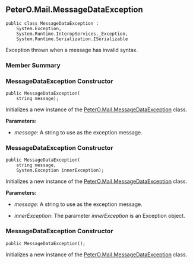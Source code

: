 ## PeterO.Mail.MessageDataException

    public class MessageDataException :
        System.Exception,
        System.Runtime.InteropServices._Exception,
        System.Runtime.Serialization.ISerializable

Exception thrown when a message has invalid syntax.

### Member Summary

<a id="Void_ctor_String"></a>
### MessageDataException Constructor

    public MessageDataException(
        string message);

Initializes a new instance of the [PeterO.Mail.MessageDataException](PeterO.Mail.MessageDataException.md) class.

<b>Parameters:</b>

 * <i>message</i>: A string to use as the exception message.

<a id="Void_ctor_String_Exception"></a>
### MessageDataException Constructor

    public MessageDataException(
        string message,
        System.Exception innerException);

Initializes a new instance of the [PeterO.Mail.MessageDataException](PeterO.Mail.MessageDataException.md) class.

<b>Parameters:</b>

 * <i>message</i>: A string to use as the exception message.

 * <i>innerException</i>: The parameter <i>innerException</i>
is an Exception object.

<a id="Void_ctor"></a>
### MessageDataException Constructor

    public MessageDataException();

Initializes a new instance of the [PeterO.Mail.MessageDataException](PeterO.Mail.MessageDataException.md) class.
